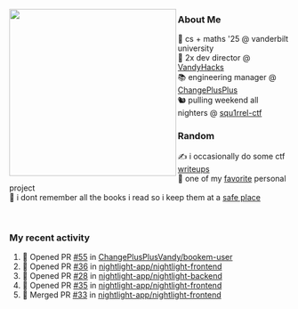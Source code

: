 <!-- 
Hey what are you doing here? 
I admire your curiosity tho
Shoot me an email (zinean00 at gmail dot com)
Let's connect! 
-->

<p float="left">
  <img src='https://imgur.com/nGM66Ev.png' width='300' align="left">
  <p>
    
  <h3>About Me</h3>
  🏫 cs + maths '25 @ vanderbilt university <br>
  🌊 2x dev director @ <a href="https://github.com/vandyhacks">VandyHacks</a> <br>
  📚 engineering manager @ <a href="https://github.com/changeplusplusvandy">ChangePlusPlus<a> <br>
  🐿 pulling weekend all nighters @ <a href="https://github.com/squ1rrel-ctf">squ1rrel-ctf</a> <br>
  
  <h3>Random</h3>
  ✍️ i occasionally do some ctf <a href="https://squ1rrel.dev/author/zineanteoh">writeups</a> <br>
  📱 one of my <a href="https://github.com/zineanteoh/vinkybox-app">favorite</a> personal project<br>
  📖 i dont remember all the books i read so i keep them at a <a href="https://www.goodreads.com/user/show/80901669-zi">safe place</a>
  </p>
  
</p>

<br>
<!-- <i>generated by <a href="https://labs.openai.com/s/0hW1r6PFYo3Zh0a7UoxK2AMp" target="_blank">dall-e 2</a></i> -->

<h3>My recent activity</h3>

<!--START_SECTION:activity-->
1. 💪 Opened PR [#55](https://github.com/ChangePlusPlusVandy/bookem-user/pull/55) in [ChangePlusPlusVandy/bookem-user](https://github.com/ChangePlusPlusVandy/bookem-user)
2. 💪 Opened PR [#36](https://github.com/nightlight-app/nightlight-frontend/pull/36) in [nightlight-app/nightlight-frontend](https://github.com/nightlight-app/nightlight-frontend)
3. 💪 Opened PR [#28](https://github.com/nightlight-app/nightlight-backend/pull/28) in [nightlight-app/nightlight-backend](https://github.com/nightlight-app/nightlight-backend)
4. 💪 Opened PR [#35](https://github.com/nightlight-app/nightlight-frontend/pull/35) in [nightlight-app/nightlight-frontend](https://github.com/nightlight-app/nightlight-frontend)
5. 🎉 Merged PR [#33](https://github.com/nightlight-app/nightlight-frontend/pull/33) in [nightlight-app/nightlight-frontend](https://github.com/nightlight-app/nightlight-frontend)
<!--END_SECTION:activity-->
